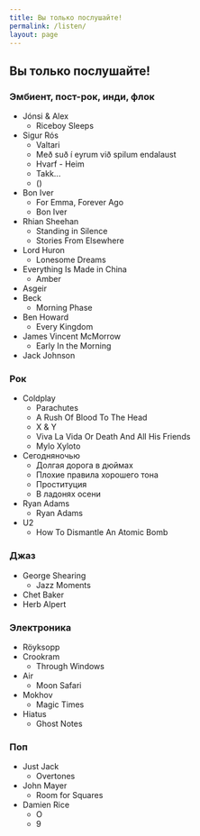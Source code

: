 ```yaml
---
title: Вы только послушайте!
permalink: /listen/
layout: page
---
```


## Вы только послушайте!

### Эмбиент, пост-рок, инди, флок

- Jónsi & Alex 
    - Riceboy Sleeps 
- Sigur Rós
    - Valtari 
    - Með suð í eyrum við spilum endalaust 
    - Hvarf - Heim 
    - Takk... 
    - () 
- Bon Iver 
    - For Emma, Forever Ago 
    - Bon Iver 
- Rhian Sheehan
    - Standing in Silence 
    - Stories From Elsewhere 
- Lord Huron
	- Lonesome Dreams 
- Everything Is Made in China 
	- Amber 
- Asgeir 
- Beck 
	- Morning Phase 
- Ben Howard 
    - Every Kingdom 
- James Vincent McMorrow 
    - Early In the Morning 
- Jack Johnson 

### Рок

- Coldplay 
	- Parachutes 
	- A Rush Of Blood To The Head 
	- X & Y 
	- Viva La Vida Or Death And All His Friends 
	- Mylo Xyloto 
- Сегодняночью
	- Долгая дорога в дюймах
    - Плохие правила хорошего тона
    - Проституция
    - В ладонях осени
- Ryan Adams 
	- Ryan Adams 
- U2
	- How To Dismantle An Atomic Bomb 


### Джаз

- George Shearing
	- Jazz Moments 
- Chet Baker 
- Herb Alpert 

### Электроника

- Röyksopp 
- Crookram
	- Through Windows 
- Air 
	- Moon Safari 
- Mokhov 
    - Magic Times 
- Hiatus
    - Ghost Notes 

### Поп

- Just Jack
	- Overtones 
- John Mayer
	- Room for Squares
- Damien Rice
	- O 
    - 9 
    
